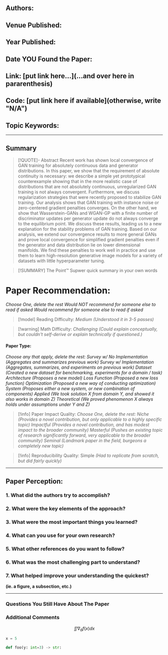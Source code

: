 ## Authors:

## Venue Published: 

## Year Published:

## Date YOU Found the Paper: 

## Link: [put link here...](...and over here in pararenthesis)

## Code: [put link here if available](otherwise, write "N/A")
## Topic Keywords:

___
## Summary

> [!QUOTE]- Abstract
> Recent work has shown local convergence of GAN training for absolutely continuous data and generator distributions. In this paper, we show that the requirement of absolute continuity is necessary: we describe a simple yet prototypical counterexample showing that in the more realistic case of distributions that are not absolutely continuous, unregularized GAN training is not always convergent. Furthermore, we discuss regularization strategies that were recently proposed to stabilize GAN training. Our analysis shows that GAN training with instance noise or zero-centered gradient penalties converges. On the other hand, we show that Wasserstein-GANs and WGAN-GP with a finite number of discriminator updates per generator update do not always converge to the equilibrium point. We discuss these results, leading us to a new explanation for the stability problems of GAN training. Based on our analysis, we extend our convergence results to more general GANs and prove local convergence for simplified gradient penalties even if the generator and data distribution lie on lower dimensional manifolds. We find these penalties to work well in practice and use them to learn high-resolution generative image models for a variety of datasets with little hyperparameter tuning.

> [!SUMMARY] The Point™
> Supwer quick summary in your own words

# Paper Recommendation:
*Choose One, delete the rest*
*Would NOT recommend for someone else to read if asked*
*Would recommend for someone else to read if asked*

> [!model]  Reading Difficulty: *Medium*
 *(Understood it in 3-5 passes)* 

> [!warning]  Math Difficulty: *Challenging* 
> *(Could explain conceptually, but couldn't self-derive or explain technically if questioned.)*


#### Paper Type:
*Choose any that apply, delete the rest:*
*Survey w/ No Implementation (Aggregates and summarizes previous work)*
*Survey w/ Implementation (Aggregates, summarizes, and experiments on previous work)*
*Dataset (Created a new dataset for benchmarking, experiments for a domain / task)*
*Architecture (Proposes a new model)*
*Loss Function (Proposed a new loss function)*
*Optimization (Proposed a new way of conducting optimization)*
*System (Proposes either a new system, or new combination of components)*
*Applied (We took solution X from domain Y, and showed it also works in domain Z)*
*Theoretical (We proved phenomenon X always holds under assumptions under Y and Z)*

> [!info]  Paper Impact Quality:
>*Choose One, delete the rest:*
*Niche (Provides a novel contribution, but only applicable to a highly specific topic)*
*Impactful (Provides a novel contribution, and has modest impact to the broader community)*
*Masterful (Pushes an existing topic of research significantly forward, very applicable to the broader community)*
*Seminal (Landmark paper in the field, burgeons a completely new topic)*

> [!info] Reproducibility Quality: Simple
*(Had to replicate from scratch, but did fairly quickly)*


___
## Paper Perception:

### 1. **What did the authors try to accomplish?**
### 2. **What were the key elements of the approach?**

### 3. What were the most important things you learned?

### 4. **What can you use for your own research?**

### 5. **What other references do you want to follow?**
### 6. **What was the most challenging part to understand?**

### 7. **What helped improve your understanding the quickest?** 
**(ie. a figure, a subsection, etc.)**

___
### Questions You Still Have About The Paper


### Additional Comments 

$$
 \iint \nabla_{\theta}f(x) dx
$$

```python
x = 5

def foo(y: int=3) -> str:  
```